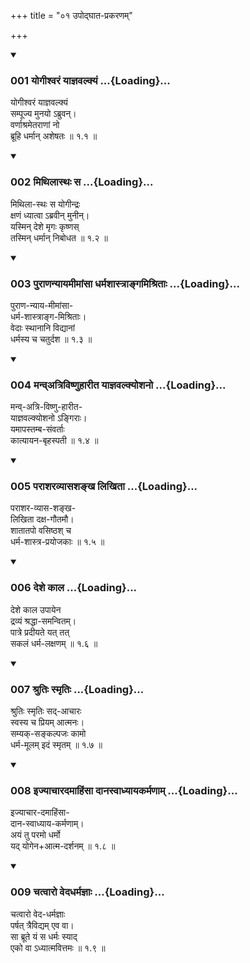 +++
title = "०१ उपोद्घात-प्रकरणम्"

+++

<div class="js_include" includetitle="true" newlevelforh1="3" unfilled url="/kalpAntaram/smRtiH/yAjJNavalkyaH/mUlam/01_AchAraH/01_upodghAta-prakaraNam/001_yogIshvaraM_yAjnavalkyaM.md">
<details open><summary><h3>001 योगीश्वरं याज्ञवल्क्यं ...{Loading}...</h3></summary>

योगीश्वरं याज्ञवल्क्यं  
सम्पूज्य मुनयो ऽब्रुवन्।  
वर्णाश्रमेतराणां नो  
ब्रूहि धर्मान् अशेषतः  ॥ १.१ ॥
</details>
</div>
<div class="js_include" includetitle="true" newlevelforh1="3" unfilled url="/kalpAntaram/smRtiH/yAjJNavalkyaH/mUlam/01_AchAraH/01_upodghAta-prakaraNam/002_mithilAsthaH_sa.md">
<details open><summary><h3>002 मिथिलास्थः स ...{Loading}...</h3></summary>

मिथिला-स्थः स योगीन्द्रः  
क्षणं ध्यात्वा ऽब्रवीन् मुनीन्।  
यस्मिन् देशे मृगः कृष्णस्  
तस्मिन् धर्मान् निबोधत  ॥ १.२ ॥
</details>
</div>
<div class="js_include" includetitle="true" newlevelforh1="3" unfilled url="/kalpAntaram/smRtiH/yAjJNavalkyaH/mUlam/01_AchAraH/01_upodghAta-prakaraNam/003_purANanyAyamImAMsA_dharmashAstrAngamishritAH.md">
<details open><summary><h3>003 पुराणन्यायमीमांसा धर्मशास्त्राङ्गमिश्रिताः ...{Loading}...</h3></summary>

पुराण-न्याय-मीमांसा-  
धर्म-शास्त्राङ्ग-मिश्रिताः।  
वेदाः स्थानानि विद्यानां  
धर्मस्य च चतुर्दश  ॥ १.३ ॥
</details>
</div>
<div class="js_include" includetitle="true" newlevelforh1="3" unfilled url="/kalpAntaram/smRtiH/yAjJNavalkyaH/mUlam/01_AchAraH/01_upodghAta-prakaraNam/004_manvatriviShNuhArIta_yAjnavalkyoshano.md">
<details open><summary><h3>004 मन्व्अत्रिविष्णुहारीत याज्ञवल्क्योशनो ...{Loading}...</h3></summary>

मन्व्-अत्रि-विष्णु-हारीत-  
याज्ञवल्क्योशनो ऽङ्गिराः।  
यमापस्तम्ब-संवर्ताः  
कात्यायन-बृहस्पती  ॥ १.४ ॥
</details>
</div>
<div class="js_include" includetitle="true" newlevelforh1="3" unfilled url="/kalpAntaram/smRtiH/yAjJNavalkyaH/mUlam/01_AchAraH/01_upodghAta-prakaraNam/005_parAsharavyAsashankha_likhitA.md">
<details open><summary><h3>005 पराशरव्यासशङ्ख लिखिता ...{Loading}...</h3></summary>

पराशर-व्यास-शङ्ख-  
लिखिता दक्ष-गौतमौ।  
शातातपो वसिष्ठश् च  
धर्म-शास्त्र-प्रयोजकाः  ॥ १.५ ॥
</details>
</div>
<div class="js_include" includetitle="true" newlevelforh1="3" unfilled url="/kalpAntaram/smRtiH/yAjJNavalkyaH/mUlam/01_AchAraH/01_upodghAta-prakaraNam/006_deshe_kAla.md">
<details open><summary><h3>006 देशे काल ...{Loading}...</h3></summary>

देशे काल उपायेन  
द्रव्यं श्रद्धा-समन्वितम्।  
पात्रे प्रदीयते यत् तत्  
सकलं धर्म-लक्षणम्  ॥ १.६ ॥
</details>
</div>
<div class="js_include" includetitle="true" newlevelforh1="3" unfilled url="/kalpAntaram/smRtiH/yAjJNavalkyaH/mUlam/01_AchAraH/01_upodghAta-prakaraNam/007_shrutiH_smRtiH.md">
<details open><summary><h3>007 श्रुतिः स्मृतिः ...{Loading}...</h3></summary>

श्रुतिः स्मृतिः सद्-आचारः  
स्वस्य च प्रियम् आत्मनः।  
सम्यक्-सङ्कल्पजः कामो  
धर्म-मूलम् इदं स्मृतम्  ॥ १.७ ॥
</details>
</div>
<div class="js_include" includetitle="true" newlevelforh1="3" unfilled url="/kalpAntaram/smRtiH/yAjJNavalkyaH/mUlam/01_AchAraH/01_upodghAta-prakaraNam/008_ijyAchAradamAhiMsA_dAnasvAdhyAyakarmaNAm.md">
<details open><summary><h3>008 इज्याचारदमाहिंसा दानस्वाध्यायकर्मणाम् ...{Loading}...</h3></summary>

इज्याचार-दमाहिंसा-  
दान-स्वाध्याय-कर्मणाम्।  
अयं तु परमो धर्मो  
यद् योगेन+आत्म-दर्शनम्  ॥ १.८ ॥
</details>
</div>
<div class="js_include" includetitle="true" newlevelforh1="3" unfilled url="/kalpAntaram/smRtiH/yAjJNavalkyaH/mUlam/01_AchAraH/01_upodghAta-prakaraNam/009_chatvAro_vedadharmajnAH.md">
<details open><summary><h3>009 चत्वारो वेदधर्मज्ञाः ...{Loading}...</h3></summary>

चत्वारो वेद-धर्मज्ञाः  
पर्षत् त्रैविद्यम् एव वा।  
सा ब्रूते यं स धर्मः स्याद्  
एको वा ऽध्यात्मवित्तमः  ॥ १.९ ॥
</details>
</div>

